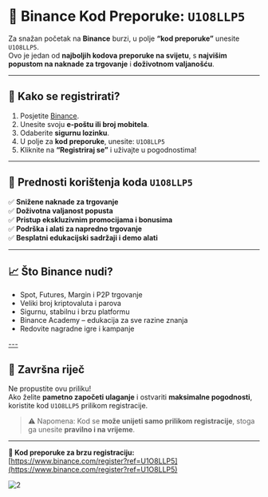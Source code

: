 # 🔑 Binance Kod Preporuke: `U1O8LLP5`

Za snažan početak na **Binance** burzi, u polje **“kod preporuke”** unesite `U1O8LLP5`.  
Ovo je jedan od **najboljih kodova preporuke na svijetu**, s **najvišim popustom na naknade za trgovanje** i **doživotnom valjanošću**.

---

## 📝 Kako se registrirati?

1. Posjetite [Binance](https://www.binance.com/).
2. Unesite svoju **e-poštu ili broj mobitela**.
3. Odaberite **sigurnu lozinku**.
4. U polje za **kod preporuke**, unesite: `U1O8LLP5`
5. Kliknite na **“Registriraj se”** i uživajte u pogodnostima!

---

## 💸 Prednosti korištenja koda `U1O8LLP5`

✅ **Snižene naknade za trgovanje**  
✅ **Doživotna valjanost popusta**  
✅ **Pristup ekskluzivnim promocijama i bonusima**  
✅ **Podrška i alati za napredno trgovanje**  
✅ **Besplatni edukacijski sadržaji i demo alati**

---

## 📈 Što Binance nudi?

- Spot, Futures, Margin i P2P trgovanje
- Veliki broj kriptovaluta i parova
- Sigurnu, stabilnu i brzu platformu
- Binance Academy – edukacija za sve razine znanja
- Redovite nagradne igre i kampanje

[---](https://www.deezer.com/tr/show/1001833171)

## 🎯 Završna riječ

Ne propustite ovu priliku!  
Ako želite **pametno započeti ulaganje** i ostvariti **maksimalne pogodnosti**, koristite kod `U1O8LLP5` prilikom registracije.  

> ⚠️ Napomena: Kod se **može unijeti samo prilikom registracije**, stoga ga unesite **pravilno i na vrijeme**.

---

**🔗 Kod preporuke za brzu registraciju:**  
[https://www.binance.com/register?ref=U1O8LLP5](https://www.binance.com/register?ref=U1O8LLP5)

![2](https://github.com/user-attachments/assets/95d9856a-6f62-4e3d-b0f1-7b9f39ca5f00)



